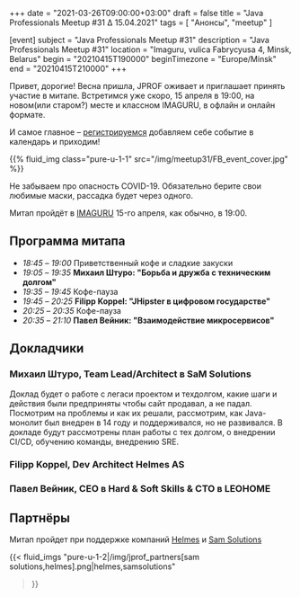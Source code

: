 +++
date = "2021-03-26T09:00:00+03:00"
draft = false
title = "Java Professionals Meetup #31 ∆ 15.04.2021"
tags = [
    "Анонсы", "meetup"
]

[event]
subject = "Java Professionals Meetup #31"
description = "Java Professionals Meetup #31"
location = "Imaguru, vulica Fabrycyusa 4, Minsk, Belarus"
begin = "20210415T190000"
beginTimezone = "Europe/Minsk"
end = "20210415T210000"
+++

Привет, дорогие! Весна пришла, JPROF оживает и приглашает принять участие в митапе.
Встретимся уже скоро, 15 апреля в 19:00, на новом(или старом?) месте и классном IMAGURU, в офлайн и онлайн формате. 

И самое главное – [регистрируемся](https://forms.gle/qrPYiiTTAFJeXeBw9) добавляем себе событие в календарь и приходим!

{{% fluid_img class="pure-u-1-1" src="/img/meetup31/FB_event_cover.jpg" %}}

<!--more-->

Не забываем про опасность COVID-19. Обязательно берите свои любимые маски, рассадка будет через одного. 

Митап пройдёт в [IMAGURU](https://imaguru.by/) 15-го апреля, как обычно, в 19:00.

## Программа митапа
* _18:45_ – _19:00_ Приветственный кофе и сладкие закуски
* _19:05_ – _19:35_ **Михаил Штуро: "Борьба и дружба с техническим долгом"**
* _19:35_ – _19:45_ Кофе-пауза
* _19:45_ – _20:25_ **Filipp Koppel: "JHipster в цифровом государстве"**
* _20:25_ – _20:35_ Кофе-пауза
* _20:35_ – _21:10_ **Павел Вейник: "Взаимодействие микросервисов"**

## Докладчики

### Михаил Штуро, Team Lead/Architect в SaM Solutions

Доклад будет о работе с легаси проектом и техдолгом, какие шаги и действия были предприняты чтобы сайт продавал, а не падал.
Посмотрим на проблемы и как их решали, рассмотрим, как Java-монолит был внедрен в 14 году и поддерживался, но не развивался. 
В докладе будут рассмотрены план работы с тех долгом, о внедрении CI/CD, обучению команды, внедрению SRE.

### Filipp Koppel, Dev Architect Helmes AS

### Павел Вейник, CEO в Hard & Soft Skills & CTO в LEOHOME

## Партнёры

Митап пройдет при поддержке компаний [Helmes](helmes.com) и [Sam Solutions](https://sam-solutions.by/)

{{< fluid_imgs
  "pure-u-1-2|/img/jprof_partners[sam solutions,helmes].png|helmes,samsolutions"
>}}

